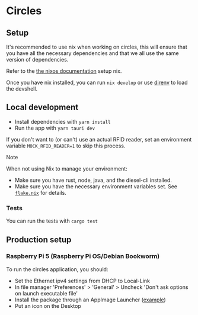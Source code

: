# Circles

## Setup
It's recommended to use nix when working on circles, this will ensure that you have all the necessary dependencies and that we all use the same version of dependencies.

Refer to the [the nixos documentation](https://nixos.org/download#nix-install-macos) setup nix.

Once you have nix installed, you can run `nix develop` or use [direnv](https://direnv.net/) to load the devshell.

## Local development
* Install dependencies with `yarn install`
* Run the app with `yarn tauri dev`

If you don't want to (or can't) use an actual RFID reader, set an environment variable `MOCK_RFID_READER=1` to skip this process.

> [!NOTE]
> When not using Nix to manage your environment:
> * Make sure you have rust, node, java, and the diesel-cli installed.
> * Make sure you have the necessary environment variables set. See [`flake.nix`](./flake.nix) for details.

### Tests
You can run the tests with `cargo test`

## Production setup
### Raspberry Pi 5 (Raspberry Pi OS/Debian Bookworm)
To run the circles application, you should:
* Set the Ethernet ipv4 settings from DHCP to Local-Link
* In file manager 'Preferences' > 'General' > Uncheck 'Don't ask options on launch executable file'
* Install the package through an AppImage Launcher ([example]([url](https://www.makeuseof.com/add-appimages-to-linux-system-menu/)))
* Put an icon on the Desktop
